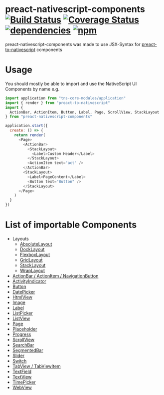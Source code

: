 # preact-nativescript-components[![Build Status](https://travis-ci.org/Hizoul/preact-nativescript-components.svg?branch=master)](https://travis-ci.org/Hizoul/preact-nativescript-components) [![Coverage Status](https://coveralls.io/repos/github/Hizoul/preact-nativescript-components/badge.svg?branch=master)](https://coveralls.io/github/Hizoul/preact-nativescript-components?branch=master) [![dependencies](https://david-dm.org/Hizoul/preact-nativescript-components.png)](https://david-dm.org/Hizoul/preact-nativescript-components) [![npm](https://img.shields.io/npm/v/preact-nativescript-components.svg)](https://www.npmjs.com/package/preact-nativescript-components)

preact-nativescript-components was made to use JSX-Syntax for [preact-to-nativescript](https://github.com/Hizoul/preact-to-nativescript) components


# Usage
You should mostly be able to import and use the NativeScript UI Components by name e.g.

```javascript
import application from "tns-core-modules/application"
import { render } from "preact-to-nativescript"
import {
  ActionBar, ActionItem, Button, Label, Page, ScrollView, StackLayout
} from "preact-nativescript-components"

application.start({
  create: () => {
    return render(
      <Page>
        <ActionBar>
          <StackLayout>
            <Label>Custom Header</Label>
          </StackLayout>
          <ActionItem text="act" />
        </ActionBar>
        <StackLayout>
          <Label>PageContent</Label>
          <Button text="Button" />
        </StackLayout>
      </Page>
    )
  }
})
```

# List of importable Components
- Layouts
  - [AbsoluteLayout](https://docs.nativescript.org/cookbook/ui/layouts/absolute-layout)
  - [DockLayout](https://docs.nativescript.org/cookbook/ui/layouts/dock-layout)
  - [FlexboxLayout](https://docs.nativescript.org/cookbook/ui/layouts/flexbox-layout)
  - [GridLayout](https://docs.nativescript.org/cookbook/ui/layouts/grid-layout)
  - [StackLayout](https://docs.nativescript.org/cookbook/ui/layouts/stack-layout)
  - [WrapLayout](https://docs.nativescript.org/cookbook/ui/layouts/wrap-layout)
- [ActionBar / ActionItem / NavigationButton](https://docs.nativescript.org/cookbook/ui/action-bar)
- [ActivityIndicator](https://docs.nativescript.org/cookbook/ui/activity-indicator)
- [Button](https://docs.nativescript.org/cookbook/ui/button)
- [DatePicker](https://docs.nativescript.org/cookbook/ui/date-picker)
- [HtmlView](https://docs.nativescript.org/cookbook/ui/html-view)
- [Image](https://docs.nativescript.org/cookbook/ui/image)
- [Label](https://docs.nativescript.org/cookbook/ui/label)
- [ListPicker](https://docs.nativescript.org/cookbook/ui/list-picker)
- [ListView](https://docs.nativescript.org/cookbook/ui/list-view)
- [Page](https://docs.nativescript.org/cookbook/ui/page)
- [Placeholder](https://docs.nativescript.org/cookbook/ui/placeholder)
- [Progress](https://docs.nativescript.org/cookbook/ui/progress)
- [ScrollView](https://docs.nativescript.org/cookbook/ui/scroll-view)
- [SearchBar](https://docs.nativescript.org/cookbook/ui/search-bar)
- [SegmentedBar](https://docs.nativescript.org/cookbook/ui/segmented-bar)
- [Slider](https://docs.nativescript.org/cookbook/ui/slider)
- [Switch](https://docs.nativescript.org/cookbook/ui/switch)
- [TabView / TabViewItem](https://docs.nativescript.org/cookbook/ui/tab-view)
- [TextField](https://docs.nativescript.org/cookbook/ui/text-field)
- [TextView](https://docs.nativescript.org/cookbook/ui/text-view)
- [TimePicker](https://docs.nativescript.org/cookbook/ui/time-picker)
- [WebView](https://docs.nativescript.org/cookbook/ui/web-view)